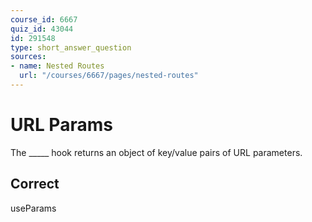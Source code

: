```yaml
---
course_id: 6667
quiz_id: 43044
id: 291548
type: short_answer_question
sources:
- name: Nested Routes
  url: "/courses/6667/pages/nested-routes"
---
```


# URL Params

The \_\_\_\_\_ hook returns an object of key/value pairs of URL parameters.

## Correct

useParams
